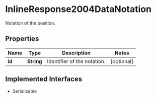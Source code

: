 

# InlineResponse2004DataNotation

Notation of the position.

## Properties

Name | Type | Description | Notes
------------ | ------------- | ------------- | -------------
**id** | **String** | Identifier of the notation. |  [optional]


## Implemented Interfaces

* Serializable


